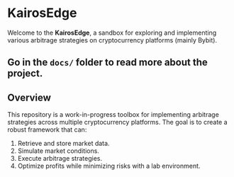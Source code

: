 # KairosEdge

Welcome to the **KairosEdge**, a sandbox for exploring and implementing various arbitrage strategies on cryptocurrency platforms (mainly Bybit).

Go in the `docs/` folder to read more about the project.
---

## **Overview**

This repository is a work-in-progress toolbox for implementing arbitrage strategies across multiple cryptocurrency platforms. The goal is to create a robust framework that can:
1. Retrieve and store market data.
2. Simulate market conditions.
3. Execute arbitrage strategies.
4. Optimize profits while minimizing risks with a lab environment.
